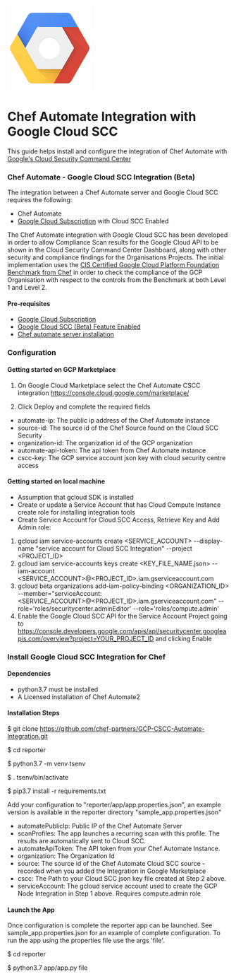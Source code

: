 ![Google Cloud](logo_cloud_192.png)

# Chef Automate Integration with Google Cloud SCC

This guide helps install and configure the integration of Chef Automate with [Google's Cloud Security Command Center](https://cloud.google.com/security-command-center/)

### Chef Automate - Google Cloud SCC Integration (Beta)

The integration between a Chef Automate server and Google Cloud SCC requires the following:

* Chef Automate
* [Google Cloud Subscription](https://cloud.google.com/) with Cloud SCC Enabled

The Chef Automate integration with Google Cloud SCC has been developed in order to allow Compliance Scan results for the Google Cloud API to be shown in the Cloud Security Command Center Dashboard, along with other security and compliance findings for the Organisations Projects. The initial implementation uses the [CIS Certified Google Cloud Platform Foundation Benchmark from Chef](https://www.cisecurity.org/partner/chef/) in order to check the compliance of the GCP Organisation with respect to the controls from the Benchmark at both Level 1 and Level 2.


#### Pre-requisites

* [Google Cloud Subscription](https://cloud.google.com/)
* [Google Cloud SCC (Beta) Feature Enabled](https://cloud.google.com/security-command-center/)
* [Chef automate server installation](https://docs.chef.io/chef_automate.html)

### Configuration

#### Getting started on GCP Marketplace

1. On Google Cloud Marketplace select the Chef Automate CSCC integration https://console.cloud.google.com/marketplace/

2. Click Deploy and complete the required fields
- automate-ip: The public ip address of the Chef Automate instance
- source-id: The source id of the Chef Source found on the Cloud SCC Security
- organization-id: The organization id of the GCP organization
- automate-api-token: The api token from Chef Automate instance
- cscc-key: The GCP service account json key with cloud security centre access

#### Getting started on local machine

- Assumption that gcloud SDK is installed
- Create or update a Service Account that has Cloud Compute Instance create role for installing integration tools
- Create Service Account for Cloud SCC Access, Retrieve Key and Add Admin role:
1. gcloud iam service-accounts create <SERVICE_ACCOUNT> --display-name "service account for Cloud SCC Integration" --project <PROJECT_ID>
2. gcloud iam service-accounts keys create <KEY_FILE_NAME.json> --iam-account <SERVICE_ACCOUNT>@<PROJECT_ID>.iam.gserviceaccount.com
3. gcloud beta organizations add-iam-policy-binding <ORGANIZATION_ID> --member="serviceAccount:<SERVICE_ACCOUNT>@<PROJECT_ID>.iam.gserviceaccount.com" --role='roles/securitycenter.adminEditor' --role='roles/compute.admin'
4. Enable the Google Cloud SCC API for the Service Account Project going to https://console.developers.google.com/apis/api/securitycenter.googleapis.com/overview?project=YOUR_PROJECT_ID and clicking Enable

### Install Google Cloud SCC Integration for Chef

#### Dependencies

* python3.7 must be installed
* A Licensed installation of Chef Automate2

#### Installation Steps

$ git clone https://github.com/chef-partners/GCP-CSCC-Automate-Integration.git

$ cd reporter  

$ python3.7 -m venv tsenv

$ . tsenv/bin/activate

$ pip3.7 install -r requirements.txt

Add your configuration to "reporter/app/app.properties.json", an example version is available in the reporter directory "sample_app.properties.json"

* automatePublicIp: Public IP of the Chef Automate Server
* scanProfiles: The app launches a recurring scan with this profile. The results are automatically sent to Cloud SCC.
* automateApiToken: The API token from your Chef Automate Instance.
* organization: The Organization Id
* source: The source id of the Chef Automate Cloud SCC source - recorded when you added the Integration in Google Marketplace
* cscc: The Path to your Cloud SCC json key file created at Step 2 above.
* serviceAccount: The gcloud service account used to create the GCP Node Integration in Step 1 above. Requires compute.admin role

#### Launch the App

Once configuration is complete the reporter app can be launched. See sample_app.properties.json for an example of complete configuration. To run the app using the properties file use the args 'file'.

$ cd reporter

$ python3.7 app/app.py file

